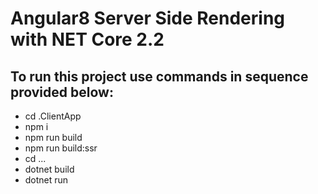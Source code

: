 # Angular8 Server Side Rendering with NET Core 2.2

## To run this project use commands in sequence provided below:

* cd .ClientApp
* npm i
* npm run build
* npm run build:ssr
* cd ...
* dotnet build
* dotnet run
